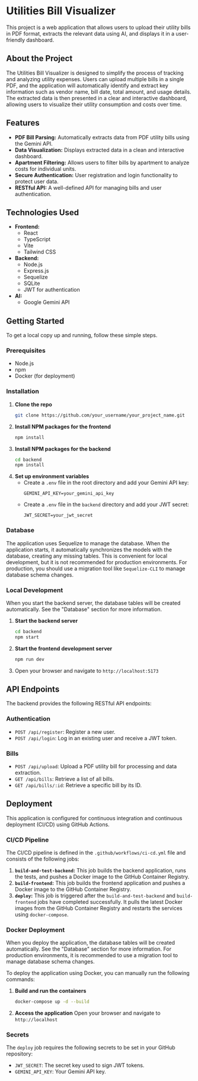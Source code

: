 # Utilities Bill Visualizer

This project is a web application that allows users to upload their utility bills in PDF format, extracts the relevant data using AI, and displays it in a user-friendly dashboard.

## About the Project

The Utilities Bill Visualizer is designed to simplify the process of tracking and analyzing utility expenses. Users can upload multiple bills in a single PDF, and the application will automatically identify and extract key information such as vendor name, bill date, total amount, and usage details. The extracted data is then presented in a clear and interactive dashboard, allowing users to visualize their utility consumption and costs over time.

## Features

- **PDF Bill Parsing:** Automatically extracts data from PDF utility bills using the Gemini API.
- **Data Visualization:** Displays extracted data in a clean and interactive dashboard.
- **Apartment Filtering:** Allows users to filter bills by apartment to analyze costs for individual units.
- **Secure Authentication:** User registration and login functionality to protect user data.
- **RESTful API:** A well-defined API for managing bills and user authentication.

## Technologies Used

- **Frontend:**
  - React
  - TypeScript
  - Vite
  - Tailwind CSS
- **Backend:**
  - Node.js
  - Express.js
  - Sequelize
  - SQLite
  - JWT for authentication
- **AI:**
  - Google Gemini API

## Getting Started

To get a local copy up and running, follow these simple steps.

### Prerequisites

- Node.js
- npm
- Docker (for deployment)

### Installation

1. **Clone the repo**
   ```sh
   git clone https://github.com/your_username/your_project_name.git
   ```
2. **Install NPM packages for the frontend**
   ```sh
   npm install
   ```
3. **Install NPM packages for the backend**
   ```sh
   cd backend
   npm install
   ```
4. **Set up environment variables**
   - Create a `.env` file in the root directory and add your Gemini API key:
     ```
     GEMINI_API_KEY=your_gemini_api_key
     ```
   - Create a `.env` file in the `backend` directory and add your JWT secret:
     ```
     JWT_SECRET=your_jwt_secret
     ```

### Database

The application uses Sequelize to manage the database. When the application starts, it automatically synchronizes the models with the database, creating any missing tables. This is convenient for local development, but it is not recommended for production environments. For production, you should use a migration tool like `Sequelize-CLI` to manage database schema changes.

### Local Development

When you start the backend server, the database tables will be created automatically. See the "Database" section for more information.

1. **Start the backend server**
   ```sh
   cd backend
   npm start
   ```
2. **Start the frontend development server**
   ```sh
   npm run dev
   ```
3. Open your browser and navigate to `http://localhost:5173`

## API Endpoints

The backend provides the following RESTful API endpoints:

### Authentication

- `POST /api/register`: Register a new user.
- `POST /api/login`: Log in an existing user and receive a JWT token.

### Bills

- `POST /api/upload`: Upload a PDF utility bill for processing and data extraction.
- `GET /api/bills`: Retrieve a list of all bills.
- `GET /api/bills/:id`: Retrieve a specific bill by its ID.

## Deployment

This application is configured for continuous integration and continuous deployment (CI/CD) using GitHub Actions.

### CI/CD Pipeline

The CI/CD pipeline is defined in the `.github/workflows/ci-cd.yml` file and consists of the following jobs:

1.  **`build-and-test-backend`:** This job builds the backend application, runs the tests, and pushes a Docker image to the GitHub Container Registry.
2.  **`build-frontend`:** This job builds the frontend application and pushes a Docker image to the GitHub Container Registry.
3.  **`deploy`:** This job is triggered after the `build-and-test-backend` and `build-frontend` jobs have completed successfully. It pulls the latest Docker images from the GitHub Container Registry and restarts the services using `docker-compose`.

### Docker Deployment

When you deploy the application, the database tables will be created automatically. See the "Database" section for more information. For production environments, it is recommended to use a migration tool to manage database schema changes.

To deploy the application using Docker, you can manually run the following commands:

1. **Build and run the containers**
   ```sh
   docker-compose up -d --build
   ```
2. **Access the application**
   Open your browser and navigate to `http://localhost`

### Secrets

The `deploy` job requires the following secrets to be set in your GitHub repository:

- `JWT_SECRET`: The secret key used to sign JWT tokens.
- `GEMINI_API_KEY`: Your Gemini API key.